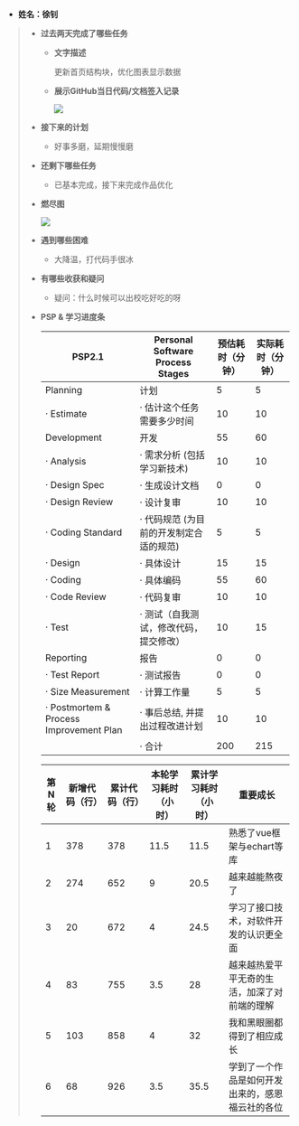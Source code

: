 - **姓名：徐钊**

> - **过去两天完成了哪些任务**
>
>   - **文字描述**
>
>     更新首页结构块，优化图表显示数据
>
>   - **展示GitHub当日代码/文档签入记录**
>
>     ![](https://img2023.cnblogs.com/blog/2972174/202212/2972174-20221202205327036-642013586.png)
>
> - **接下来的计划**
>
>   - 好事多磨，延期慢慢磨
>
> - **还剩下哪些任务**
>
>   - 已基本完成，接下来完成作品优化
>
> - **燃尽图**
>
>   ![](https://img2023.cnblogs.com/blog/2972174/202212/2972174-20221202205230950-865829494.png)
>
> - **遇到哪些困难**
>
>   - 大降温，打代码手很冰
>
> - **有哪些收获和疑问**
>
>   - 疑问：什么时候可以出校吃好吃的呀
>
> - **PSP & 学习进度条**
>
>   | PSP2.1                                  | Personal Software Process Stages        | 预估耗时（分钟） | 实际耗时（分钟） |
>   | --------------------------------------- | --------------------------------------- | ---------------- | ---------------- |
>   | Planning                                | 计划                                    | 5                | 5                |
>   | · Estimate                              | · 估计这个任务需要多少时间              | 10               | 10               |
>   | Development                             | 开发                                    | 55               | 60               |
>   | · Analysis                              | · 需求分析 (包括学习新技术)             | 10               | 10               |
>   | · Design Spec                           | · 生成设计文档                          | 0                | 0                |
>   | · Design Review                         | · 设计复审                              | 10               | 10               |
>   | · Coding Standard                       | · 代码规范 (为目前的开发制定合适的规范) | 5                | 5                |
>   | · Design                                | · 具体设计                              | 15               | 15               |
>   | · Coding                                | · 具体编码                              | 55               | 60               |
>   | · Code Review                           | · 代码复审                              | 10               | 10               |
>   | · Test                                  | · 测试（自我测试，修改代码，提交修改）  | 10               | 15               |
>   | Reporting                               | 报告                                    | 0                | 0                |
>   | · Test Report                           | · 测试报告                              | 0                | 0                |
>   | · Size Measurement                      | · 计算工作量                            | 5                | 5                |
>   | · Postmortem & Process Improvement Plan | · 事后总结, 并提出过程改进计划          | 10               | 10               |
>   |                                         | · 合计                                  | 200              | 215              |
>
>   | 第N轮 | 新增代码（行） | 累计代码（行） | 本轮学习耗时（小时） | 累计学习耗时（小时） | 重要成长                                         |
>   | ----- | -------------- | -------------- | -------------------- | -------------------- | ------------------------------------------------ |
>   | 1     | 378            | 378            | 11.5                 | 11.5                 | 熟悉了vue框架与echart等库                        |
>   | 2     | 274            | 652            | 9                    | 20.5                 | 越来越能熬夜了                                   |
>   | 3     | 20             | 672            | 4                    | 24.5                 | 学习了接口技术，对软件开发的认识更全面           |
>   | 4     | 83             | 755            | 3.5                  | 28                   | 越来越热爱平平无奇的生活，加深了对前端的理解     |
>   | 5     | 103            | 858            | 4                    | 32                   | 我和黑眼圈都得到了相应成长                       |
>   | 6     | 68             | 926            | 3.5                  | 35.5                 | 学到了一个作品是如何开发出来的，感恩福云社的各位 |

